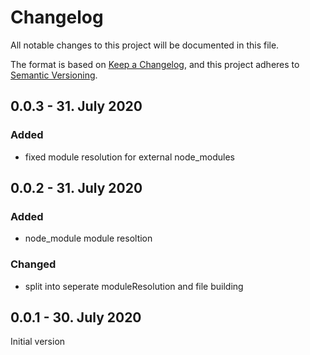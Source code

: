 # Changelog
All notable changes to this project will be documented in this file.

The format is based on [Keep a Changelog](https://keepachangelog.com/en/1.0.0/),
and this project adheres to [Semantic Versioning](https://semver.org/spec/v2.0.0.html).

## 0.0.3 - 31. July 2020
### Added
- fixed module resolution for external node_modules

## 0.0.2 - 31. July 2020
### Added
- node_module module resoltion

### Changed
- split into seperate moduleResolution and file building

## 0.0.1 - 30. July 2020
Initial version